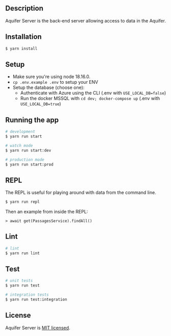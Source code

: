 ## Description

Aquifer Server is the back-end server allowing access to data in the Aquifer.

## Installation

```bash
$ yarn install
```

## Setup

- Make sure you're using node 18.16.0.
- `cp .env.example .env` to setup your ENV
- Setup the database (choose one):
    - Authenticate with Azure using the CLI (.env with `USE_LOCAL_DB=false`)
    - Run the docker MSSQL with `cd dev; docker-compose up` (.env with `USE_LOCAL_DB=true`)

## Running the app

```bash
# development
$ yarn run start

# watch mode
$ yarn run start:dev

# production mode
$ yarn run start:prod
```

## REPL

The REPL is useful for playing around with data from the command line.

```bash
$ yarn run repl
```

Then an example from inside the REPL:

```
> await get(PassagesService).findAll()
```

## Lint

```bash
# lint
$ yarn run lint
```

## Test

```bash
# unit tests
$ yarn run test

# integration tests
$ yarn run test:integration
```

## License

Aquifer Server is [MIT licensed](LICENSE).
